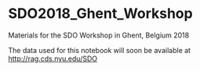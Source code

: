 # SDO2018_Ghent_Workshop
Materials for the SDO Workshop in Ghent, Belgium 2018

The data used for this notebook will soon be available at http://rag.cds.nyu.edu/SDO
